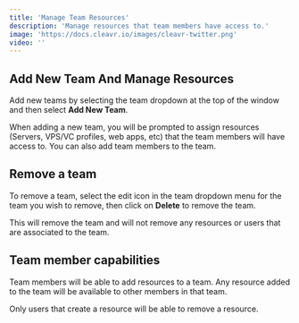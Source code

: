 ```yaml
---
title: 'Manage Team Resources'
description: 'Manage resources that team members have access to.'
image: 'https://docs.cleavr.io/images/cleavr-twitter.png'
video: ''
---
```



## Add New Team And Manage Resources

Add new teams by selecting the team dropdown at the top of the window and then select **Add New Team**. 

When adding a new team, you will be prompted to assign resources (Servers, VPS/VC profiles, web apps, etc) that the team members will have access to. You can also add team members to the team. 

## Remove a team
To remove a team, select the edit icon in the team dropdown menu for the team you wish to remove, then click on **Delete** to remove the team. 

<base-info>
This will remove the team and will not remove any resources or users that are associated to the team. 
</base-info>

## Team member capabilities

Team members will be able to add resources to a team. Any resource added to the team will be available to other members in that team. 

Only users that create a resource will be able to remove a resource. 
